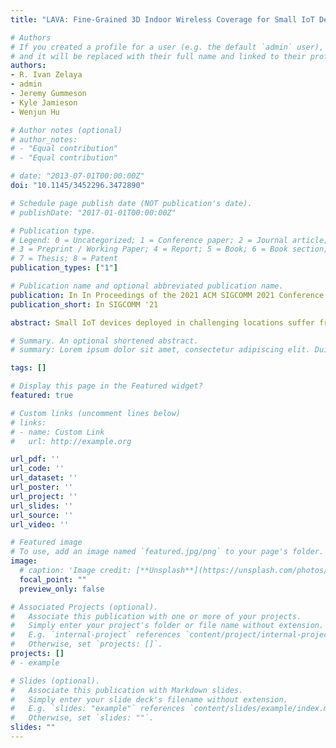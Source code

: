 ```yaml
---
title: "LAVA: Fine-Grained 3D Indoor Wireless Coverage for Small IoT Devices"

# Authors
# If you created a profile for a user (e.g. the default `admin` user), write the username (folder name) here 
# and it will be replaced with their full name and linked to their profile.
authors:
- R. Ivan Zelaya
- admin
- Jeremy Gummeson
- Kyle Jamieson
- Wenjun Hu

# Author notes (optional)
# author_notes:
# - "Equal contribution"
# - "Equal contribution"

# date: "2013-07-01T00:00:00Z"
doi: "10.1145/3452296.3472890"

# Schedule page publish date (NOT publication's date).
# publishDate: "2017-01-01T00:00:00Z"

# Publication type.
# Legend: 0 = Uncategorized; 1 = Conference paper; 2 = Journal article;
# 3 = Preprint / Working Paper; 4 = Report; 5 = Book; 6 = Book section;
# 7 = Thesis; 8 = Patent
publication_types: ["1"]

# Publication name and optional abbreviated publication name.
publication: In In Proceedings of the 2021 ACM SIGCOMM 2021 Conference
publication_short: In SIGCOMM '21

abstract: Small IoT devices deployed in challenging locations suffer from uneven 3D coverage in complex environments. This work optimizes indoor coverage with LAVA, a Large Array of Vanilla Amplifiers. LAVA is a standard-agnostic cooperative mesh of elements, i.e., RF devices each consisting of several switched input and output antennas connected to fixed-gain amplifiers. Each LAVA element is further equipped with rudimentary power sensing to detect nearby transmissions. The elements report power readings to the LAVA control plane, which then infers active link sessions without explicitly interacting with the endpoint transmitter or receiver. With simple on-off control of amplifiers and antenna switching, LAVA boosts passing signals via multi hop amplify-and-forward. LAVA explores a middle ground between smart surfaces and physical-layer relays. Multi-hopping over short inter-hop distances exerts more control over the end-to-end trajectory, supporting fine-grained coverage and spatial reuse. Ceiling testbed results show throughput improvements to individual Wi-Fi links by 50% on average and up to 100% at 15 dBm transmit power (193% on average, up to 8x at 0 dBm). ZigBee links see up to 17 dB power gain. For pairs of co-channel concurrent links, LAVA provides average per-link throughput improvements of 517% at 0 dBm and 80% at 15 dBm.

# Summary. An optional shortened abstract.
# summary: Lorem ipsum dolor sit amet, consectetur adipiscing elit. Duis posuere tellus ac convallis placerat. Proin tincidunt magna sed ex sollicitudin condimentum.

tags: []

# Display this page in the Featured widget?
featured: true

# Custom links (uncomment lines below)
# links:
# - name: Custom Link
#   url: http://example.org

url_pdf: ''
url_code: ''
url_dataset: ''
url_poster: ''
url_project: ''
url_slides: ''
url_source: ''
url_video: ''

# Featured image
# To use, add an image named `featured.jpg/png` to your page's folder. 
image:
  # caption: 'Image credit: [**Unsplash**](https://unsplash.com/photos/pLCdAaMFLTE)'
  focal_point: ""
  preview_only: false

# Associated Projects (optional).
#   Associate this publication with one or more of your projects.
#   Simply enter your project's folder or file name without extension.
#   E.g. `internal-project` references `content/project/internal-project/index.md`.
#   Otherwise, set `projects: []`.
projects: []
# - example

# Slides (optional).
#   Associate this publication with Markdown slides.
#   Simply enter your slide deck's filename without extension.
#   E.g. `slides: "example"` references `content/slides/example/index.md`.
#   Otherwise, set `slides: ""`.
slides: ""
---
```

<!-- 
{{% callout note %}}
Click the *Cite* button above to demo the feature to enable visitors to import publication metadata into their reference management software.
{{% /callout %}}

{{% callout note %}}
Create your slides in Markdown - click the *Slides* button to check out the example.
{{% /callout %}}

Supplementary notes can be added here, including [code, math, and images](https://wowchemy.com/docs/writing-markdown-latex/).
 -->